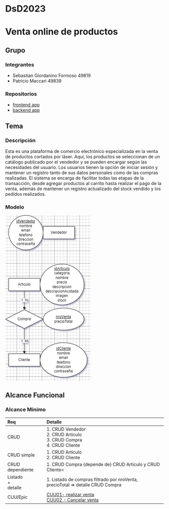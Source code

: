 # DsD2023
# Venta online de productos

## Grupo
### Integrantes
* Sebastian Giordanino Formoso                 	49819
* Patricio Maccari                             	49839

### Repositorios
* [frontend app](http://hyperlinkToGihubOrGitlab)
* [backend app](http://hyperlinkToGihubOrGitlab)


## Tema
### Descripción
Esta es una plataforma de comercio electrónico especializada en la venta de productos cortados por láser. Aquí, los productos se seleccionan de un catálogo publicado por el vendedor y se pueden encargar según las necesidades del usuario. Los usuarios tienen la opción de iniciar sesión y mantener un registro tanto de sus datos personales como de las compras realizadas. El sistema se encarga de facilitar todas las etapas de la transacción, desde agregar productos al carrito hasta realizar el pago de la venta, además de mantener un registro actualizado del stock vendido y los pedidos realizados.


### Modelo
![imagen del modelo](https://github.com/sebasgiorda/DsD2023/blob/00bc7ec9c5f83264c4ff307fd615f57ce423d90f/Modelo%20de%20Dominio.drawio.png)

## Alcance Funcional 

### Alcance Mínimo

|Req|Detalle|
|:-|:-|
|CRUD |1. CRUD Vendedor<br>2. CRUD Articulo<br>3. CRUD Compra<br>4. CRUD Cliente|
|CRUD simple|1. CRUD Articulo<br> 2. CRUD Cliente|
|CRUD dependiente|1. CRUD Compra {depende de} CRUD  Articulo y CRUD  Cliente<|
|Listado<br>+<br>detalle| 1. Listado de compras filtrado por nroVenta, precioTotal => detalle CRUD Compra<br>|
|CUU/Epic|[CUU01- realizar venta](https://github.com/sebasgiorda/CUU1/blob/a38ab6e2a2a60549cfc512270e09a3cd38eda8f5/README.md)<br>[CUU02 - Cancelar venta](https://github.com/sebasgiorda/CUU2/blob/e34a5e36e860e7def805fb3e8f5f56ebcb012363/README.md)|
